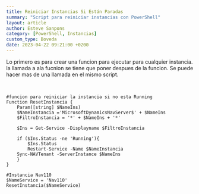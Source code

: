 ```yaml
---
title: Reiniciar Instancias Si Están Paradas
summary: "Script para reiniciar instancias con PowerShell"
layout: article
author: Esteve Sanpons
category: [PowerShell, Instancias]
custom_type: Boveda
date: 2023-04-22 09:21:00 +0200
---
```


Lo primero es para crear una funcion para ejecutar para cualquier instancia.
la llamada a ala fucnion se tiene que poner despues de la funcion.
Se puede hacer mas de una llamada en el mismo script.

<br>

```
#funcion para reiniciar la instancia si no esta Running
Function ResetInstancia {
    Param([string] $NameIns)
    $NameInstancia ='MicrosoftDynamicsNavServer$' + $NameIns
    $FiltroInstancia = '*' + $NameIns + '*'

    $Ins = Get-Service -Displayname $FiltroInstancia

    if ($Ins.Status -ne 'Running'){
        $Ins.Status
        Restart-Service -Name $NameInstancia
	Sync-NAVTenant -ServerInstance $NameIns
    }
}

#Instancia Nav110
$NameService = 'Nav110'
ResetInstancia($NameService)



```
